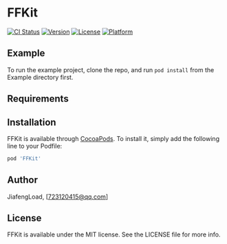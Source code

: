 # FFKit

[![CI Status](https://img.shields.io/travis/JiafengLoad/FFKit.svg?style=flat)](https://travis-ci.org/JiafengLoad/FFKit)
[![Version](https://img.shields.io/cocoapods/v/FFKit.svg?style=flat)](https://cocoapods.org/pods/FFKit)
[![License](https://img.shields.io/cocoapods/l/FFKit.svg?style=flat)](https://cocoapods.org/pods/FFKit)
[![Platform](https://img.shields.io/cocoapods/p/FFKit.svg?style=flat)](https://cocoapods.org/pods/FFKit)

## Example

To run the example project, clone the repo, and run `pod install` from the Example directory first.

## Requirements

## Installation

FFKit is available through [CocoaPods](https://cocoapods.org). To install
it, simply add the following line to your Podfile:

```ruby
pod 'FFKit'
```

## Author

JiafengLoad, [723120415@qq.com]

## License

FFKit is available under the MIT license. See the LICENSE file for more info.
